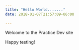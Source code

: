 ```yaml
---
title: "Hello World......."
date: 2018-01-07T21:57:09-06:00

---
```


Welcome to the Practice Dev site

Happy testing!